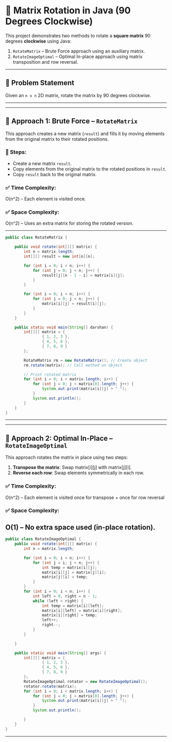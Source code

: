 # 🔄 Matrix Rotation in Java (90 Degrees Clockwise)

This project demonstrates two methods to rotate a **square matrix** 90 degrees **clockwise** using Java:

1. `RotateMatrix` – Brute Force approach using an auxiliary matrix.
2. `RotateImageOptimal` – Optimal In-place approach using matrix transposition and row reversal.

---

## 📌 Problem Statement

Given an `n x n` 2D matrix, rotate the matrix by 90 degrees clockwise.

---

---

## 🚀 Approach 1: Brute Force – `RotateMatrix`

This approach creates a new matrix (`result`) and fills it by moving elements from the original matrix to their rotated positions.

### 🔁 Steps:
- Create a new matrix `result`.
- Copy elements from the original matrix to the rotated positions in `result`.
- Copy `result` back to the original matrix.

### ✅ Time Complexity:
O(n^2) – Each element is visited once.

### ✅ Space Complexity:
O(n^2) – Uses an extra matrix for storing the rotated version.

---
```Java
public class RotateMatrix {

    public void rotate(int[][] matrix) {
        int n = matrix.length;
        int[][] result = new int[n][n];

        for (int i = 0; i < n; i++) {
            for (int j = 0; j < n; j++) {
                result[j][n - 1 - i] = matrix[i][j];
            }
        }

        for (int i = 0; i < n; i++) {
            for (int j = 0; j < n; j++) {
                matrix[i][j] = result[i][j];
            }
        }
    }

    public static void main(String[] darshan) {
        int[][] matrix = {
                { 1, 2, 3 },
                { 4, 5, 6 },
                { 7, 8, 9 }
        };

        RotateMatrix rm = new RotateMatrix(); // Create object
        rm.rotate(matrix); // Call method on object

        // Print rotated matrix
        for (int i = 0; i < matrix.length; i++) {
            for (int j = 0; j < matrix[0].length; j++) {
                System.out.print(matrix[i][j] + " ");
            }
            System.out.println();
        }
    }
}
```
---

---

## 🚀 Approach 2: Optimal In-Place – `RotateImageOptimal`

This approach rotates the matrix in place using two steps:

1. **Transpose the matrix**: Swap matrix[i][j] with matrix[j][i].
2. **Reverse each row**: Swap elements symmetrically in each row.

### ✅ Time Complexity:
O(n^2) – Each element is visited once for transpose + once for row reversal

### ✅ Space Complexity:
O(1) – No extra space used (in-place rotation).
---
```Java
public class RotateImageOptimal {
    public void rotate(int[][] matrix) {
        int n = matrix.length;

        for (int i = 0; i < n; i++) {
            for (int j = i; j < n; j++) {
                int temp = matrix[i][j];
                matrix[i][j] = matrix[j][i];
                matrix[j][i] = temp;
            }
        }
        for (int i = 0; i < n; i++) {
            int left = 0, right = n - 1;
            while (left < right) {
                int temp = matrix[i][left];
                matrix[i][left] = matrix[i][right];
                matrix[i][right] = temp;
                left++;
                right--;
            }
        }

    }

    public static void main(String[] args) {
        int[][] matrix = {
                { 1, 2, 3 },
                { 4, 5, 6 },
                { 7, 8, 9 }
        };
        RotateImageOptimal rotator = new RotateImageOptimal();
        rotator.rotate(matrix);
        for (int i = 0; i < matrix.length; i++) {
            for (int j = 0; j < matrix[0].length; j++) {
                System.out.print(matrix[i][j] + " ");
            }
            System.out.println();

        }
    }
}
```
---